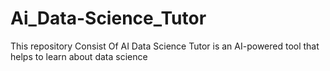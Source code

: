 # Ai_Data-Science_Tutor
This repository Consist Of AI Data Science Tutor is an AI-powered tool that helps to learn about data science
